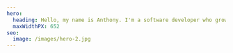 ```yaml
---
hero:
  heading: Hello, my name is Anthony. I'm a software developer who grows vegetables.
  maxWidthPX: 652
seo:
  image: /images/hero-2.jpg
---
```

